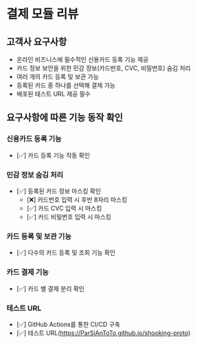 # 결제 모듈 리뷰

## 고객사 요구사항
- 온라인 비즈니스에 필수적인 신용카드 등록 기능 제공
- 카드 정보 보안을 위한 민감 정보(카드번호, CVC, 비밀번호) 숨김 처리
- 여러 개의 카드 등록 및 보관 가능
- 등록된 카드 중 하나를 선택해 결제 가능
- 배포된 테스트 URL 제공 필수

## 요구사항에 따른 기능 동작 확인

### 신용카드 등록 기능
- [✅] 카드 등록 기능 작동 확인

### 민감 정보 숨김 처리
- [✅] 등록된 카드 정보 마스킹 확인
    - [❌] 카드번호 입력 시 후반 8자리 마스킹
    - [✅] 카드 CVC 입력 시 마스킹 
    - [✅] 카드 비밀번호 입력 시 마스킹

### 카드 등록 및 보관 기능
- [✅] 다수의 카드 등록 및 조회 기능 확인

### 카드 결제 기능
- [✅] 카드 별 결제 분리 확인

### 테스트 URL
- [✅] GitHub Actions를 통한 CI/CD 구축
- [✅] 테스트 URL(https://ParSiAnToTo.github.io/shooking-proto)